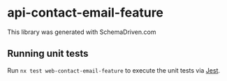 
# api-contact-email-feature

This library was generated with SchemaDriven.com

## Running unit tests

Run `nx test web-contact-email-feature` to execute the unit tests via [Jest](https://jestjs.io).

